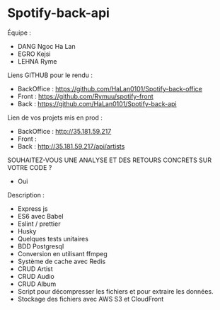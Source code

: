 # Spotify-back-api

Équipe :

- DANG Ngoc Ha Lan
- EGRO Kejsi
- LEHNA Ryme

Liens GITHUB pour le rendu :

- BackOffice : https://github.com/HaLan0101/Spotify-back-office
- Front : https://github.com/Rymuu/spotify-front
- Back : https://github.com/HaLan0101/Spotify-back-api

Lien de vos projets mis en prod :

- BackOffice : http://35.181.59.217
- Front :
- Back : http://35.181.59.217/api/artists

SOUHAITEZ-VOUS UNE ANALYSE ET DES RETOURS CONCRETS SUR VOTRE CODE ?

- Oui

Description :

- Express js
- ES6 avec Babel
- Eslint / prettier
- Husky
- Quelques tests unitaires
- BDD Postgresql
- Conversion en utilisant ffmpeg
- Système de cache avec Redis
- CRUD Artist
- CRUD Audio
- CRUD Album
- Script pour décompresser les fichiers et pour extraire les données.
- Stockage des fichiers avec AWS S3 et CloudFront
